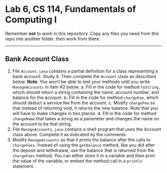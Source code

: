 # Lab 6, CS 114, Fundamentals of Computing I

Remember **not** to work in this repository. Copy any files you need from this repo into another folder, then work from there.

---

## Bank Account Class

1. File `Account.java` contains a partial definition for a class representing a bank account. Study it. Then complete the `Account` class as described below. **Note**: You won’t be able to test your methods until you write `ManageAccounts` in item #2 below.
   a. Fill in the code for method `toString`, which should return a string containing the name, account number, and balance for the account.
   b. Fill in the code for method `chargeFee`, which should deduct a service fee from the account.
   c. Modify `chargeFee` so that instead of returning void, it returns the new balance. Note that you will have to make changes in two places.
   d. Fill in the code for method `changeName` that takes a string as a parameter and changes the name on the account to be that string.
2. File `ManageAccounts.java` contains a shell program that uses the Account class above. Complete it as indicated by the comments.
3. Modify `ManageAccounts` so that it prints the balance after the calls to `chargeFees`. Instead of using the `getBalance` method, like you did after the deposit and withdrawal, use the balance that is returned from the `chargeFees` method. You can either store it in a variable and then print the value of the variable, or embed the method call in a `println` statement.
